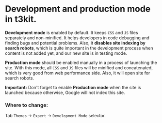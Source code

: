 # Development and production mode in t3kit.


**Development mode** is enabled by default. It keeps `CSS` and `JS` files separately and non-minified. It helps developers in code debugging and finding bugs and potential problems. Also, it **disables site indexing by search robots**, which is quite important in the development process when content is not added yet, and our new site is in testing mode.


**Production mode** should be enabled manually in a process of launching the site. With this mode, all `CSS` and `JS` files will be minified and concatenated, which is very good from web performance side. Also, it will open site for search robots. 


**Important:** Don't forget to enable **Production mode** when the site is launched because otherwise, Google will not index this site.



### Where to change:
Tab `Themes` -> `Expert` -> `Development Mode` selector.